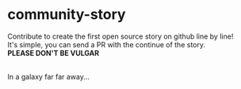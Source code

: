 # community-story
Contribute to create the first open source story on github line by line!   
It's simple, you can send a PR with the continue of the story.   
**PLEASE DON'T BE VULGAR**

<br/>
In a galaxy far far away...
